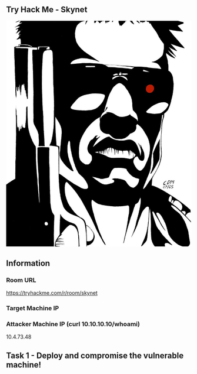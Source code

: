 ## Try Hack Me - Skynet

![skynet](skynet.jpeg)

## Information
### Room URL
https://tryhackme.com/r/room/skynet

### Target Machine IP


### Attacker Machine IP (curl 10.10.10.10/whoami)
10.4.73.48

## Task 1 - Deploy and compromise the vulnerable machine!